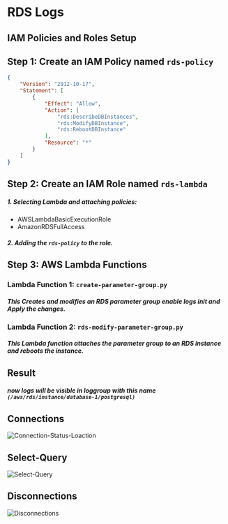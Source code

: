 # RDS Logs

## IAM Policies and Roles Setup

## Step 1: Create an IAM Policy named `rds-policy`
```json
{
    "Version": "2012-10-17",
    "Statement": [
        {
            "Effect": "Allow",
            "Action": [
                "rds:DescribeDBInstances",
                "rds:ModifyDBInstance",
                "rds:RebootDBInstance"
            ],
            "Resource": "*"
        }
    ]
}
```

## Step 2: Create an IAM Role named `rds-lambda`
##### 1. Selecting Lambda and attaching policies:
- AWSLambdaBasicExecutionRole
- AmazonRDSFullAccess
##### 2. Adding the `rds-policy` to the role.

## Step 3: AWS Lambda Functions
### Lambda Function 1: `create-parameter-group.py`
##### This Creates and modifies an RDS parameter group enable logs init and Apply the changes.

### Lambda Function 2: `rds-modify-parameter-group.py`
##### This Lambda function attaches the parameter group to an RDS instance and reboots the instance.

## Result
##### now logs will be visible in loggroup with this name `(/aws/rds/instance/database-1/postgresql)` 

## Connections
![Connection-Status-Loaction](https://github.com/Prashanth5996/RDS-logs/assets/94959676/23ec3fc9-6475-4624-b530-f85a6a18bb1c)

## Select-Query
![Select-Query](https://github.com/Prashanth5996/RDS-logs/assets/94959676/48090d66-f080-4ec4-9055-286c73801998)

## Disconnections
![Disconnections](https://github.com/Prashanth5996/RDS-logs/assets/94959676/7ec7d733-3800-42b2-a2be-8119eba91693)



